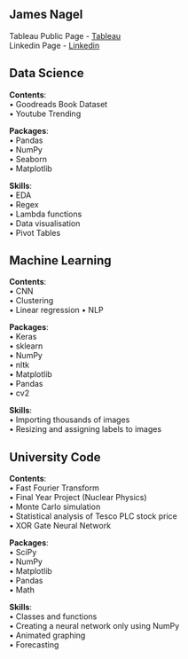 James Nagel
------------------------------------------
Tableau Public Page - [Tableau](https://public.tableau.com/app/profile/james.nagel) \
Linkedin Page - [Linkedin](https://www.linkedin.com/in/james-nagel-5b84a4206/)

## **Data Science**

**Contents**: \
• Goodreads Book Dataset \
• Youtube Trending

**Packages**: \
• Pandas \
• NumPy \
• Seaborn \
• Matplotlib

**Skills**: \
• EDA \
• Regex \
• Lambda functions \
• Data visualisation \
• Pivot Tables

## **Machine Learning** 

**Contents**: \
• CNN\
• Clustering\
• Linear regression
• NLP

**Packages**: \
• Keras \
• sklearn \
• NumPy \
• nltk \
• Matplotlib \
• Pandas \
• cv2 

**Skills**:\
• Importing thousands of images \
• Resizing and assigning labels to images

## **University Code**

**Contents**: \
• Fast Fourier Transform \
• Final Year Project (Nuclear Physics) \
• Monte Carlo simulation \
• Statistical analysis of Tesco PLC stock price \
• XOR Gate Neural Network

**Packages**: \
• SciPy \
• NumPy \
• Matplotlib \
• Pandas \
• Math

**Skills**: \
• Classes and functions \
• Creating a neural network only using NumPy \
• Animated graphing \
• Forecasting 

